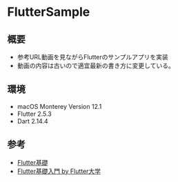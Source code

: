 # FlutterSample

## 概要
- 参考URL動画を見ながらFlutterのサンプルアプリを実装
- 動画の内容は古いので適宜最新の書き方に変更している。

## 環境
- macOS Monterey Version 12.1
- Flutter 2.5.3
- Dart 2.14.4

## 参考
- [Flutter基礎](https://www.youtube.com/channel/UCReuARgZI-BFjioA8KBpjsw/videos)
- [Flutter基礎入門 by Flutter大学](https://zenn.dev/kboy/books/ca6a9c93fd23f3)
